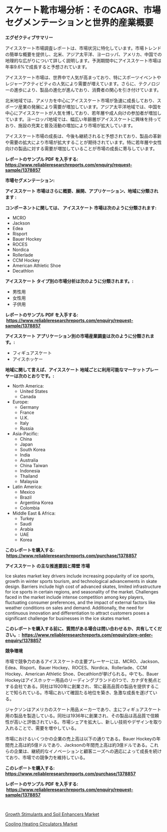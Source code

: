 <p><h1>スケート靴市場分析：そのCAGR、市場セグメンテーションと世界的産業概要</h1></p><p><strong>エグゼクティブサマリー</strong></p>
<p><p>アイススケート市場調査レポートは、市場状況に特化しています。市場トレンドの簡単な概要を提供し、北米、アジア太平洋、ヨーロッパ、アメリカ、中国での地理的な広がりについて詳しく説明します。予測期間中にアイススケート市場は年率9.6%で成長すると予想されています。</p><p>アイススケート市場は、世界中で人気が高まっており、特にスポーツイベントやレジャーアクティビティの人気により需要が増えています。さらに、テクノロジーの進歩により、製品の進化が進んでおり、消費者の関心を引き付けています。</p><p>北米地域では、アメリカを中心にアイススケート市場が急速に成長しており、スポーツ産業の発展により需要が増加しています。アジア太平洋地域では、中国を中心にアイススケートが人気を博しており、若年層や成人向けの参加者が増加しています。ヨーロッパ地域では、幅広い年齢層がアイススケートに興味を持っており、施設の充実と普及活動の増加により市場が拡大しています。</p><p>アイススケート市場の成長は、今後も継続されると予想されており、製品の革新や需要の拡大により市場が拡大することが期待されています。特に若年層や女性向けの製品に対する需要が増加していることが市場の成長に寄与しています。</p></p>
<p><strong>レポートのサンプル PDF を入手する: <a href="https://www.reliableresearchreports.com/enquiry/request-sample/1378857">https://www.reliableresearchreports.com/enquiry/request-sample/1378857</a></strong></p>
<p><strong>市場セグメンテーション:</strong></p>
<p><strong> アイススケート 市場はさらに概要、展開、アプリケーション、地域に分類されます :</strong></p>
<p><strong>コンポーネントに関しては、 アイススケート 市場は次のように分類されます: &nbsp;</strong></p>
<p><ul><li>MCRO</li><li>Jackson</li><li>Edea</li><li>Risport</li><li>Bauer Hockey</li><li>ROCES</li><li>Nordica</li><li>Rollerlade</li><li>CCM Hockey</li><li>American Athletic Shoe</li><li>Decathlon</li></ul></p>
<p><strong> アイススケート タイプ別の市場分析は次のように分類されます。:</strong></p>
<p><ul><li>男性用</li><li>女性用</li><li>子供用</li></ul></p>
<p><strong>レポートのサンプル PDF を入手する: &nbsp;<a href="https://www.reliableresearchreports.com/enquiry/request-sample/1378857">https://www.reliableresearchreports.com/enquiry/request-sample/1378857</a></strong></p>
<p><strong> アイススケート アプリケーション別の市場産業調査は次のように分類されます。:</strong></p>
<p><ul><li>フィギュアスケート</li><li>アイスホッケー</li></ul></p>
<p><strong>地域に関して言えば、アイススケート 地域ごとに利用可能なマーケットプレーヤーは次のとおりです。:</strong></p>
<p><ul>
    <li>
        North America:
        <ul>
            <li>United States</li>
            <li>Canada</li>
        </ul>
    </li>
    <li>
        Europe:
        <ul>
            <li>Germany</li>
            <li>France</li>
            <li>U.K.</li>
            <li>Italy</li>
            <li>Russia</li>
        </ul>
    </li>
    <li>
        Asia-Pacific:
        <ul>
            <li>China</li>
            <li>Japan</li>
            <li>South Korea</li>
            <li>India</li>
            <li>Australia</li>
            <li>China Taiwan</li>
            <li>Indonesia</li>
            <li>Thailand</li>
            <li>Malaysia</li>
        </ul>
    </li>
    <li>
        Latin America:
        <ul>
            <li>Mexico</li>
            <li>Brazil</li>
            <li>Argentina Korea</li>
            <li>Colombia</li>
        </ul>
    </li>
    <li>
        Middle East & Africa:
        <ul>
            <li>Turkey</li>
            <li>Saudi</li>
            <li>Arabia</li>
            <li>UAE</li>
            <li>Korea</li>
        </ul>
    </li>
    </ul></p>
<p><strong>このレポートを購入する: &nbsp;<a href="https://www.reliableresearchreports.com/purchase/1378857">https://www.reliableresearchreports.com/purchase/1378857</a></strong></p>
<p><strong>アイススケート の主な推進要因と障壁 市場</strong></p>
<p><p>Ice skates market key drivers include increasing popularity of ice sports, growth in winter sports tourism, and technological advancements in skate design. Barriers include high cost of advanced skates, limited infrastructure for ice sports in certain regions, and seasonality of the market. Challenges faced in the market include intense competition among key players, fluctuating consumer preferences, and the impact of external factors like weather conditions on sales and demand. Additionally, the need for continuous innovation and differentiation to attract customers poses a significant challenge for businesses in the ice skates market.</p></p>
<p><strong>このレポートを購入する前に、質問がある場合は問い合わせるか、共有してください。:&nbsp; <a href="https://www.reliableresearchreports.com/enquiry/pre-order-enquiry/1378857">https://www.reliableresearchreports.com/enquiry/pre-order-enquiry/1378857</a></strong></p>
<p><strong>競争環境</strong></p>
<p><p>市場で競争力のあるアイススケートの主要プレーヤーには、MCRO、Jackson、Edea、Risport、Bauer Hockey、ROCES、Nordica、Rollerlade、CCM Hockey、American Athletic Shoe、Decathlonが挙げられる。中でも、Bauer Hockeyはアイスホッケー用品のリーディングブランドの1つで、カナダを拠点とする会社である。同社は1920年に創業され、常に最高品質の製品を提供することで知られている。市場において確固たる地位を築き、急激な成長を遂げている。</p><p>ジャクソンはアメリカのスケート用品メーカーであり、主にフィギュアスケート用の製品を製造している。同社は1936年に創業され、その製品は高品質で信頼性が高いと評価されている。市場シェアを拡大し、新しい技術やデザインを取り入れることで、需要を増やしている。</p><p>市場におけるいくつかの企業の売上高は以下の通りである。Bauer Hockeyの年間売上高は約5億ドルであり、Jacksonの年間売上高は約3億ドルである。これらの企業は、継続的なイノベーションと顧客ニーズへの適応によって成長を続けており、市場での競争力を維持している。</p></p>
<p><strong>このレポートを購入する: &nbsp; <a href="https://www.reliableresearchreports.com/purchase/1378857">https://www.reliableresearchreports.com/purchase/1378857</a></strong></p>
<p><strong>レポートのサンプル PDF を入手する: &nbsp;<a href="https://www.reliableresearchreports.com/enquiry/request-sample/1378857">https://www.reliableresearchreports.com/enquiry/request-sample/1378857</a></strong><strong></strong></p>
<p>&nbsp;</p>
<p><p><a href="https://github.com/Sarissaschmalingtr6fz2739/Market-Research-Report-List-1/blob/main/growth-stimulants-and-soil-enhancers-market.md">Growth Stimulants and Soil Enhancers Market</a></p><p><a href="https://five-trouble-98a.notion.site/Cooling-Heating-Circulators-Market-Offer-Valuable-Insights-into-Market-Size-Market-Share-Market-Tr-c907344376344e38a93f69cc4ea7696b">Cooling Heating Circulators Market</a></p></p>